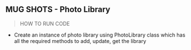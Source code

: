 ## MUG SHOTS - Photo Library

> HOW TO RUN CODE

- Create an instance of photo library using PhotoLibrary class which has all the required methods to add, update, get the library
